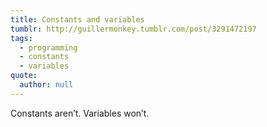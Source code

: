 ```yaml
---
title: Constants and variables
tumblr: http://guillermonkey.tumblr.com/post/3291472197
tags:
  - programming
  - constants
  - variables
quote:
  author: null
---
```


Constants aren’t. Variables won’t.
